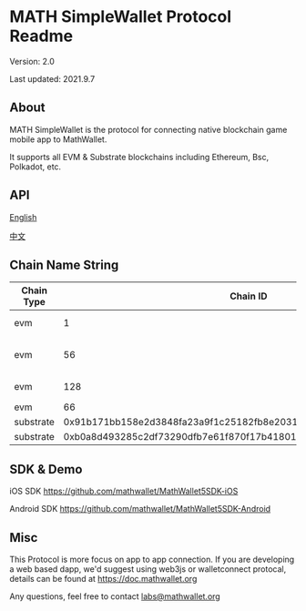 # MATH SimpleWallet Protocol Readme

Version: 2.0

Last updated: 2021.9.7

## About

MATH SimpleWallet is the protocol for connecting native blockchain game mobile app to MathWallet.

It supports all EVM & Substrate blockchains including Ethereum, Bsc, Polkadot, etc.

## API

[English](https://github.com/mathwallet/SimpleWallet/blob/v2/README_en.md)

[中文](https://github.com/mathwallet/SimpleWallet/blob/v2/README_cn.md)

## Chain Name String

| Chain Type | Chain ID | Description |
| --- | --- | --- |
| evm | 1 | Ethereum Chain |
| evm | 56 | Binance Smart Chain |
| evm | 128 | Huobi ECO Chain |
| evm | 66 | OKExChain |
| substrate | 0x91b171bb158e2d3848fa23a9f1c25182fb8e20313b2c1eb49219da7a70ce90c3 | Polkadot |
| substrate | 0xb0a8d493285c2df73290dfb7e61f870f17b41801197a149ca93654499ea3dafe | Kusama |

## SDK & Demo

iOS SDK
https://github.com/mathwallet/MathWallet5SDK-iOS

Android SDK
https://github.com/mathwallet/MathWallet5SDK-Android

## Misc

This Protocol is more focus on app to app connection. If you are developing a web based dapp, we'd suggest using web3js or walletconnect protocal, details can be found at https://doc.mathwallet.org

Any questions, feel free to contact labs@mathwallet.org
